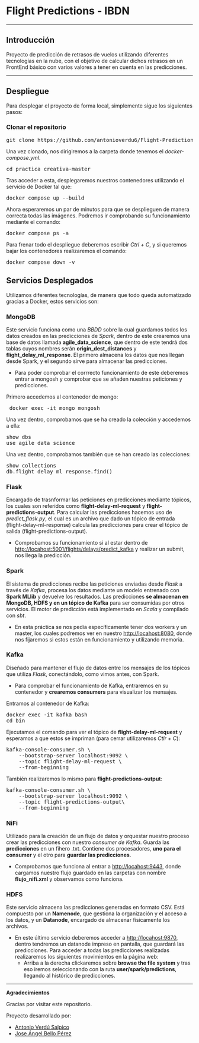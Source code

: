 # Flight Predictions - IBDN
---
## Introducción
Proyecto de predicción de retrasos de vuelos utilizando diferentes tecnologías en la nube, con el objetivo de calcular dichos retrasos en un FrontEnd básico con varios valores a tener en cuenta en las predicciones.

---
## Despliegue
Para desplegar el proyecto de forma local, simplemente sigue los siguientes pasos:

### Clonar el repositorio

<pre>git clone https://github.com/antonioverdu6/Flight-Predictions-IBDN.git practica_creativa-master</pre>
Una vez clonado, nos dirigiremos a la carpeta donde tenemos el *docker-compose.yml*.
<pre>cd practica_creativa-master</pre>
Tras acceder a esta, desplegaremos nuestros contenedores utilizando el servicio de Docker tal que:
<pre>
docker compose up --build
</pre>
Ahora esperaremos un par de minutos para que se desplieguen de manera correcta todas las imágenes. Podremos ir comprobando su funcionamiento mediante el comando:
<pre>docker compose ps -a</pre>

Para frenar todo el despliegue deberemos escribir *Ctrl + C*, y si queremos bajar los contenedores realizaremos el comando:
<pre>docker compose down -v</pre>

## Servicios Desplegados
Utilizamos diferentes tecnologías, de manera que todo queda automatizado gracias a Docker, estos servicios son:

### MongoDB
Este servicio funciona como una *BBDD* sobre la cual guardamos todos los datos creados en las predicciones de *Spark*, dentro de este crearemos una base de datos llamada **agile_data_science**, que dentro de este tendrá dos tablas cuyos nombres serán **origin_dest_distances** y **flight_delay_ml_response**.
El primero almacena los datos que nos llegan desde Spark, y el segundo sirve para almacenar las predicciones.
- Para poder comprobar el corrrecto funcionamiento de este deberemos entrar a mongosh y comprobar que se añaden nuestras peticiones y predicciones.

Primero accedemos al contenedor de mongo:
<pre> docker exec -it mongo mongosh</pre>
Una vez dentro, comprobamos que se ha creado la colección y accedemos a ella:
<pre>show dbs 
use agile_data_science</pre>
Una vez dentro, comprobamos también que se han creado las colecciones:
<pre>show collections
db.flight_delay_ml_response.find()
</pre>

### Flask
Encargado de trasnformar las peticiones en predicciones mediante tópicos, los cuales son referidos como **flight-delay-ml-request** y **flight-predictions-output**.
Para calcular las predicciones hacemos uso de *predict_flask.py*, el cual es un archivo que dado un tópico de entrada (flight-delay-ml-response) calcula las predicciones para crear el tópico de salida (flight-predictions-output).
- Comprobamos su funcionamiento si al estar dentro de [http://locahost:5001/flights/delays/predict_kafka](http://localhost:5001/flights/delays/predict_kafka) y realizar un submit, nos llega la predicción.

### Spark
El sistema de predicciones recibe las peticiones enviadas desde *Flask* a través de *Kafka*, procesa los datos mediante un modelo entrenado con **Spark MLlib** y devuelve los resultados. Las predicciones **se almacenan en MongoDB, HDFS y en un tópico de Kafka** para ser consumidas por otros servicios. El motor de predicción está implementado en *Scala* y compilado con *sbt*.
- En esta práctica se nos pedía específicamente tener dos workers y un master, los cuales podremos ver en nuestro [http://locahost:8080](http://localhost:8080), donde nos fijaremos si estos están en funcionamiento y utilizando memoria.

### Kafka
Diseñado para mantener el flujo de datos entre los mensajes de los tópicos que utiliza *Flask*, conectándolo, como vimos antes, con Spark.
- Para comprobar el funcionamiento de Kafka, entraremos en su contenedor y **crearemos consumers** para visualizar los mensajes.

Entramos al contenedor de Kafka:
<pre>docker exec -it kafka bash
cd bin</pre>
Ejecutamos el comando para ver el tópico de **flight-delay-ml-request** y esperamos a que estos se impriman (para cerrar utilizaremos *Ctlr + C*):
<pre>kafka-console-consumer.sh \
    --bootstrap-server localhost:9092 \
    --topic flight-delay-ml-request \
    --from-beginning</pre>
También realizaremos lo mismo para **flight-predictions-output**:
<pre>kafka-console-consumer.sh \
    --bootstrap-server localhost:9092 \
    --topic flight-predictions-output\
    --from-beginning</pre>

### NiFi
Utilizado para la creación de un flujo de datos y orquestar nuestro proceso crear las predicciones con nuestro *consumer de Kafka*. Guarda las **predicciones** en un fihero .txt.
Contiene dos procesadores, **uno para el consumer** y el otro para **guardar las predicciones**.
- Comprobamos que funciona al entrar a [http://locahost:9443](http://localhost:9443), donde cargamos nuestro flujo guardado en las carpetas con nombre **flujo_nifi.xml** y observamos como funciona.

### HDFS
Este servicio almacena las predicciones generadas en formato CSV. Está compuesto por un **Namenode**, que gestiona la organización y el acceso a los datos, y un **Datanode**, encargado de almacenar físicamente los archivos.
- En este último servicio deberemos acceder a [http://locahost:9870](http://localhost:9870), dentro tendremos un datanode impreso en pantalla, que guardará las predicciones. Para acceder a todas las predicciones realizadas realizaremos los siguientes movimientos en la página web:
  - Arriba a la derecha clickaremos sobre **browse the file system** y tras eso iremos seleccionando con la ruta **user/spark/predictions**, llegando al histórico de predicciones.

---
**Agradecimientos**

Gracias por visitar este repositorio.

Proyecto desarrollado por:

- [Antonio Verdú Salpico](https://www.linkedin.com/in/antonio-verdu-salpico/)
- [Jose Ángel Bello Pérez](https://www.linkedin.com/in/josé-ángel-bello-pérez/)

